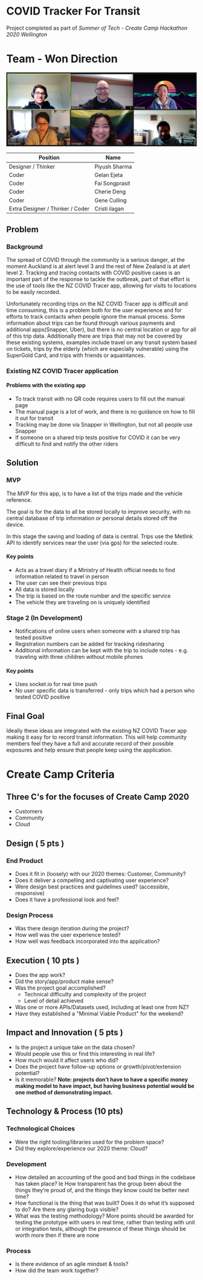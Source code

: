 # COVID Tracker For Transit
Project completed as part of *Summer of Tech - Create Camp Hackathon 2020 Wellington*

# Team - Won Direction

![covidtrackerfortransit on GitHub](docs/Team-Picture.png)

| Position                          | Name            |
| --------------------------------- | --------------- |
| Designer / Thinker                | Piyush Sharma   |
| Coder                             | Gelan Ejeta     |
| Coder                             | Fai Songprasit  |
| Coder                             | Cherie Deng     |
| Coder                             | Gene Culling    |
| Extra  Designer / Thinker / Coder | Cristi ilagan   |


## Problem
### Background
The spread of COVID through the community is a serious danger, at the moment Auckland is at alert level 3 and the rest of New Zealand is at alert level 2. Tracking and tracing contacts with COVID positive cases is an important part of the response to tackle the outbreak, part of that effort is the use of tools like the NZ COVID Tracer app, allowing for visits to locations to be easily recorded. 

Unfortunately recording trips on the NZ COVID Tracer app is difficult and time consuming, this is a problem both for the user experience and for efforts to track contacts when people ignore the manual process. Some information about trips can be found through various payments and additional apps(Snapper, Uber), but there is no central location or app for all of this trip data. Additionally there are trips that may not be covered by these existing systems, examples include travel on any transit system based on tickets, trips by the elderly (which are especially vulnerable) using the SuperGold Card, and trips with friends or aquaintances.

### Existing NZ COVID Tracer application
<!-- ![covid tracker manual entry page](docs/CovidTracer-ManualEntryPage.png) -->
#### Problems with the existing app
+ To track transit with no QR code requires users to fill out the manual page
+ The manual page is a lot of work, and there is no guidance on how to fill it out for transit
+ Tracking may be done via Snapper in Wellington, but not all people use Snapper
+ If someone on a shared trip tests positive for COVID it can be very difficult to find and notify the other riders

## Solution
### MVP
The MVP for this app, is to have a list of the trips made and the vehicle reference.

The goal is for the data to all be stored locally to improve security, with no central database of trip information or personal details stored off the device.

In this stage the saving and loading of data is central. Trips use the Metlink API to identify services near the user (via gps) for the selected route.

#### Key points
+ Acts as a travel diary if a Ministry of Health official needs to find information related to travel in person
+ The user can see their previous trips
+ All data is stored locally
+ The trip is based on the route number and the specific service
+ The vehicle they are traveling on is uniquely identified


### Stage 2 (In Development)
+ Notifications of online users when someone with a shared trip has tested positive
+ Registration numbers can be added for tracking ridesharing
+ Additional information can be kept with the trip to include notes - e.g. traveling with three children without mobile phones

#### Key points
+ Uses socket.io for real time push
+ No user specific data is transferred - only trips which had a person who tested COVID positive


## Final Goal
Ideally these ideas are integrated with the existing NZ COVID Tracer app making it easy for to record transit information. This will help community members feel they have a full and accurate record of their possible exposures and help ensure that people keep using the application.


# Create Camp Criteria

## Three C's for the focuses of Create Camp 2020
+ Customers
+ Community
+ Cloud

## Design ( 5 pts )
### End Product
+	Does it fit in (loosely) with our 2020 themes: Customer, Community?
+	Does it deliver a compelling and captivating user experience? 
+	Were design best practices and guidelines used? (accessible, responsive)
+	Does it have a professional look and feel?
### Design Process
+	Was there design iteration during the project?
+	How well was the user experience tested?
+	How well was feedback incorporated into the application?

## Execution ( 10 pts )
+	Does the app work?
+	Did the story/app/product make sense?
+	Was the project goal accomplished?
    +	Technical difficulty and complexity of the project
    +	Level of detail achieved
+	Was one or more APIs/Datasets used, including at least one from NZ?
+	Have they established a "Minimal Viable Product" for the weekend?

## Impact and Innovation ( 5 pts )
+	Is the project a unique take on the data chosen?
+	Would people use this or find this interesting in real life?
+	How much would it affect users who did?
+	Does the project have follow-up options or growth/pivot/extension potential?
+	Is it memorable? 
**Note: projects don’t have to have a specific money making model to have impact, but having business potential would be one method of demonstrating impact.**


## Technology & Process (10 pts)
### Technological Choices
+	Were the right tooling/libraries used for the problem space?
+	Did they explore/experience our 2020 theme: Cloud?
### Development
+	How detailed an accounting of the good and bad things in the codebase has taken place? Ie How transparent has the group been about the things they’re proud of, and the things they know could be better next time?
+	How functional is the thing that was built? Does it do what it’s supposed to do? Are there any glaring bugs visible?
+	What was the testing methodology? More points should be awarded for testing the prototype with users in real time, rather than testing with unit or integration tests, although the presence of these things should be worth more then if there are none
### Process
+	Is there evidence of an agile mindset & tools?
+	How did the team work together?

